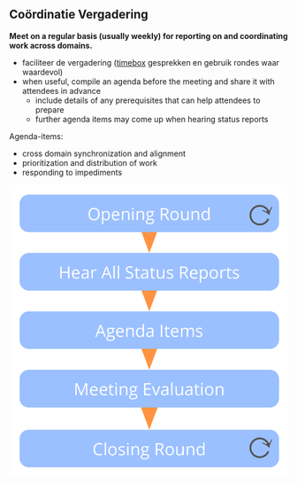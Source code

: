 ## Coördinatie Vergadering

**Meet on a regular basis (usually weekly) for reporting on and coordinating work across domains.**

- faciliteer de vergadering ([timebox](glossary:timebox) gesprekken en gebruik rondes waar waardevol)
- when useful, compile an agenda before the meeting and share it with attendees in advance 
    - include details of any prerequisites that can help attendees to prepare
    - further agenda items may come up when hearing status reports

Agenda-items:

- cross domain synchronization and alignment
- prioritization and distribution of work 
- responding to impediments

![Fases van een coördinatievergadering](img/meetings/coordination-meeting.png)